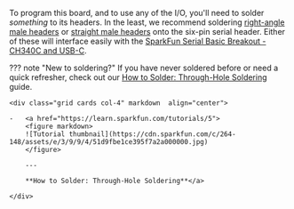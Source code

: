 To program this board, and to use any of the I/O, you'll need to solder _something_ to its headers. In the least, we recommend soldering [right-angle male headers](https://www.sparkfun.com/products/553) or [straight male headers](https://www.sparkfun.com/products/116) onto the six-pin serial header. Either of these will interface easily with the [SparkFun Serial Basic Breakout - CH340C and USB-C](https://www.sparkfun.com/products/15096).

??? note "New to soldering?"
	If you have never soldered before or need a quick refresher, check out our [How to Solder: Through-Hole Soldering](https://learn.sparkfun.com/tutorials/how-to-solder-through-hole-soldering) guide.

	<div class="grid cards col-4" markdown  align="center">

	-   <a href="https://learn.sparkfun.com/tutorials/5">
		<figure markdown>
		![Tutorial thumbnail](https://cdn.sparkfun.com/c/264-148/assets/e/3/9/9/4/51d9fbe1ce395f7a2a000000.jpg)
		</figure>

		---
		
		**How to Solder: Through-Hole Soldering**</a>

	</div>
